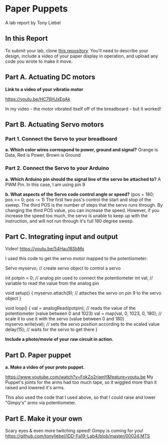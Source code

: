 # Paper Puppets

A lab report by Tony Liebel

## In this Report

To submit your lab, clone [this repository](https://github.com/FAR-Lab/IDD-Fa18-Lab4). You'll need to describe your design, include a video of your paper display in operation, and upload any code you wrote to make it move.

## Part A. Actuating DC motors

**Link to a video of your vibratio motor**

https://youtu.be/HC76HJxEgAk

In my video - the motor vibrated itself off of the breadboard - but it worked!

## Part B. Actuating Servo motors

### Part 1. Connect the Servo to your breadboard

**a. Which color wires correspond to power, ground and signal?**
Orange is Data, Red is Power, Brown is Ground

### Part 2. Connect the Servo to your Arduino

**a. Which Arduino pin should the signal line of the servo be attached to?**
     A PWM Pin. In this case, I am using pin 9
     
**b. What aspects of the Servo code control angle or speed?**
     (pos = 180; pos >= 0; pos -= 1) The first two pos's control the start and stop of the sweep. The third POS is the number of steps that the servo runs through. By changing the third POS value, you can increase the speed. However, if you increase the speed too much, the servo is unable to keep up with the instruction, and will not run through it's full 180 degree sweep.
     
## Part C. Integrating input and output

Video! https://youtu.be/54Hau18SbMs

I used this code to get the servo motor mapped to the potentiometer: 

Servo myservo;  // create servo object to control a servo

int potpin = 0;  // analog pin used to connect the potentiometer
int val;    // variable to read the value from the analog pin

void setup() {
  myservo.attach(9);  // attaches the servo on pin 9 to the servo object
}

void loop() {
  val = analogRead(potpin);            // reads the value of the potentiometer (value between 0 and 1023)
  val = map(val, 0, 1023, 0, 180);     // scale it to use it with the servo (value between 0 and 180)
  myservo.write(val);                  // sets the servo position according to the scaled value
  delay(15);                           // waits for the servo to get there
}


**Include a photo/movie of your raw circuit in action.**

## Part D. Paper puppet

**a. Make a video of your proto puppet.**

https://www.youtube.com/watch?v=FokZo2rjamY&feature=youtu.be
My Puppet's joints for the arms had too much tape, so it wiggled more than it raised and lowered it's arms.

This also used the code that I used above, so that I could raise and lower "Gimpy's" arms via potentiometer.

## Part E. Make it your own

Scary eyes & even more twitching speed! Gimpy is coming for you!
https://github.com/tonyliebel/IDD-Fa19-Lab4/blob/master/00024.MTS
 
